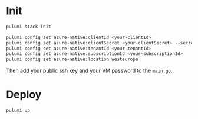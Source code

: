 # Init

```bash
pulumi stack init

pulumi config set azure-native:clientId <your-clientId>
pulumi config set azure-native:clientSecret <your-clientSecret> --secret
pulumi config set azure-native:tenantId <your-tenantId>
pulumi config set azure-native:subscriptionId <your-subscriptionId>
pulumi config set azure-native:location westeurope
```

Then add your public ssh key and your VM password to the `main.go`.

# Deploy

```bash
pulumi up
```
